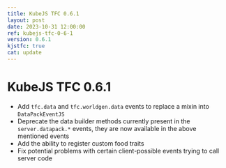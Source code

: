 ```yaml
---
title: KubeJS TFC 0.6.1
layout: post
date: 2023-10-31 12:00:00
ref: kubejs-tfc-0-6-1
version: 0.6.1
kjstfc: true
cat: update
---
```


# KubeJS TFC 0.6.1

- Add `tfc.data` and `tfc.worldgen.data` events to replace a mixin into `DataPackEventJS`
- Deprecate the data builder methods currently present in the `server.datapack.*` events, they are now available in the above mentioned events
- Add the ability to register custom food traits
- Fix potential problems with certain client-possible events trying to call server code
